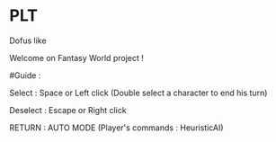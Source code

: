 # PLT
Dofus like

Welcome on Fantasy World project !

#Guide :

Select : Space or Left click (Double select a character to end his turn)

Deselect : Escape or Right click

RETURN : AUTO MODE (Player's commands : HeuristicAI)

